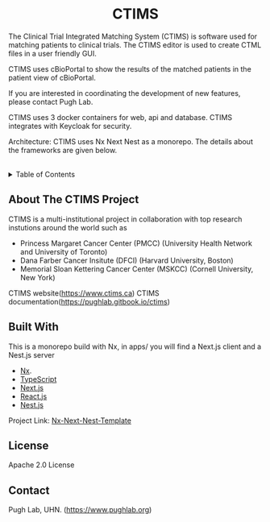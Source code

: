 <div id="top"></div>
  <h1 align="center">CTIMS</h1>

The Clinical Trial Integrated Matching System (CTIMS) is software used for matching patients to clinical trials. The CTIMS editor is used to create CTML files in a user friendly GUI. 

CTIMS uses cBioPortal to show the results of the matched patients in the patient view of cBioPortal.

If you are interested in coordinating the development of new features, please contact Pugh Lab.

CTIMS uses 3 docker containers for web, api and database. CTIMS integrates with Keycloak for security.

Architecture:
CTIMS uses Nx Next Nest as a monorepo. The details about the frameworks are given below.

<!-- PROJECT LOGO -->
<br />


<!-- TABLE OF CONTENTS -->
<details>
  <summary>Table of Contents</summary>
  <ol>
    <li><a href="#about-the-CTIMS-project">About The CTIMS Project</a></li>
    <li><a href="#built-with">Built With</a></li>
    <li><a href="#roadmap">Roadmap</a></li>
    <li><a href="#license">License</a></li>
    <li><a href="#contact">Contact</a></li>
  </ol>
</details>



<!-- ABOUT THE PROJECT -->
## About The CTIMS Project
CTIMS is a multi-institutional project in collaboration with top research instutions around the world such as 
* Princess Margaret Cancer Center (PMCC) (University Health Network and University of Toronto)
* Dana Farber Cancer Insitute (DFCI) (Harvard University, Boston)
* Memorial Sloan Kettering Cancer Center (MSKCC) (Cornell University, New York)

CTIMS website(https://www.ctims.ca)
CTIMS documentation(https://pughlab.gitbook.io/ctims)


## Built With

This is a monorepo build with Nx, in apps/ you will find a Next.js client and a Nest.js server

* [Nx](https://nx.dev).
* [TypeScript](https://www.typescriptlang.org/)
* [Next.js](https://nextjs.org/)
* [React.js](https://reactjs.org/)
* [Nest.js](https://nestjs.com/)

Project Link: [Nx-Next-Nest-Template](https://github.com/Louis3797/nx-next-nest-template)

<!-- LICENSE -->
## License
Apache 2.0 License

<!-- CONTACT -->
## Contact
Pugh Lab, UHN. (https://www.pughlab.org)

<!-- MARKDOWN LINKS & IMAGES -->
<!-- https://www.markdownguide.org/basic-syntax/#reference-style-links -->

<!-- [product-screenshot]: --> 
